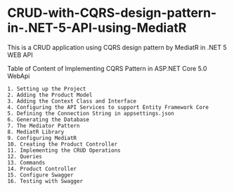 # CRUD-with-CQRS-design-pattern-in-.NET-5-API-using-MediatR
This is a CRUD application using CQRS design pattern by MediatR in .NET 5 WEB API

Table of Content of Implementing CQRS Pattern in ASP.NET Core 5.0 WebApi

    1. Setting up the Project
    2. Adding the Product Model
    3. Adding the Context Class and Interface
    4. Configuring the API Services to support Entity Framework Core
    5. Defining the Connection String in appsettings.json
    6. Generating the Database
    7. The Mediator Pattern
    8. MediatR Library
    9. Configuring MediatR
    10. Creating the Product Controller
    11. Implementing the CRUD Operations
    12. Queries
    13. Commands
    14. Product Controller
    15. Configure Swagger
    16. Testing with Swagger